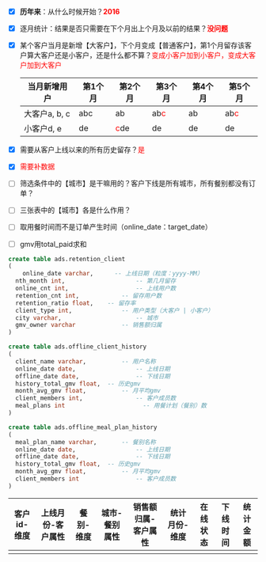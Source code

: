- [x] **历年来**：从什么时候开始？**<font color=red>2016</font>**

- [x] 逐月统计：结果是否只需要在下个月出上个月及以前的结果？**<font color=red>没问题</font>**

- [x] 某个客户当月是新增【大客户】，下个月变成【普通客户】，第1个月留存该客户算大客户还是小客户，还是什么都不算？<font color=red>变成小客户加到小客户，变成大客户加到大客户</font>

   | 当月新增用户  | 第1个月 | 第2个月                    | 第3个月                    | 第4个月 | 第5个月                    |
   | ------------- | ------- | -------------------------- | -------------------------- | ------- | -------------------------- |
   | 大客户a, b, c | abc     | ab                         | ab<font color=red>c</font> | ab      | ab<font color=red>c</font> |
   | 小客户d, e    | de      | <font color=red>c</font>de | de                         | de      | de                         |

- [x] 需要从客户上线以来的所有历史留存？<font color=red>是</font>

- [x] <font color=red>需要补数据</font>

- [ ] 筛选条件中的【城市】是干嘛用的？客户下线是所有城市，所有餐别都没有订单？

- [ ] 三张表中的【城市】各是什么作用？

- [ ] 取用餐时间而不是订单产生时间（online_date：target_date）

- [ ] gmv用total_paid求和

```sql
create table ads.retention_client
(
	online_date varchar, 	  -- 上线日期（粒度：yyyy-MM）
  nth_month int,					-- 第几月留存
  online_cnt int,					-- 上线用户数
  retention_cnt int, 			-- 留存用户数
  retention_ratio float, 	-- 留存率
  client_type int,				-- 用户类型（大客户 | 小客户）
  city varchar,						-- 城市
  gmv_owner varchar				-- 销售额归属
)
```

```sql
create table ads.offline_client_history
(
  client_name varchar,			-- 用户名称
  online_date date,					-- 上线日期
  offline_date date,				-- 下线日期
  history_total_gmv float,	-- 历史gmv
  month_avg_gmv float,			-- 月平均gmv
  client_members int,				-- 客户成员数
  meal_plans int 					  -- 用餐计划（餐别）数
)
```

```sql
create table ads.offline_meal_plan_history
(
  meal_plan_name varchar,		-- 餐别名称
  online_date date,					-- 上线日期
  offline_date date,				-- 下线日期
  history_total_gmv float,	-- 历史gmv
  month_avg_gmv float,			-- 月平均gmv
  client_members int				-- 客户成员数
)
```

| 客户id-维度 | 上线月份-客户属性 | 餐别-维度 | 城市-餐别属性 | 销售额归属-客户属性 | 统计月份-维度 | 在线状态 | 下线时间 | 统计金额 |
| ----------- | ----------------- | --------- | ------------- | ------------------- | ------------- | -------- | -------- | -------- |
|             |                   |           |               |                     |               |          |          |          |

